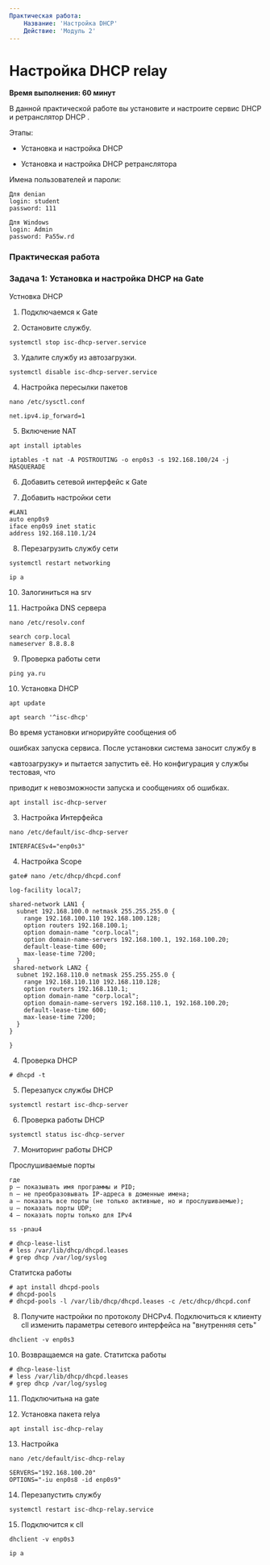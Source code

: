 ```yaml
---
Практическая работа:
    Название: 'Настройка DHCP'
    Действие: 'Модуль 2'
---
```

# **Настройка DHCP relay**
**Время выполнения: 60 минут**

В данной практической работе вы установите и настроите сервис DHCP и ретранслятор DHCP .

Этапы:

- Установка и настройка DHCP

- Установка и настройка DHCP ретранслятора


Имена пользователей и пароли:
```
Для denian
login: student 
password: 111
```
```
Для Windows
login: Admin 
password: Pa55w.rd
```

### **Практическая работа**



### **Задача 1: Установка и настройка DHCP на Gate**
Устновка DHCP

1. Подключаемся к Gate
   
2. Остановите службу.
```
systemctl stop isc-dhcp-server.service
```
3. Удалите службу из автозагрузки.
```
systemctl disable isc-dhcp-server.service
```
4. Настройка пересылки пакетов
```
nano /etc/sysctl.conf
```
```
net.ipv4.ip_forward=1
```
5. Включение NAT
```
apt install iptables
```
```
iptables -t nat -A POSTROUTING -o enp0s3 -s 192.168.100/24 -j MASQUERADE
```
6. Добавить сетевой интерфейс к Gate
   
7. Добавить настройки сети
```
#LAN1
auto enp0s9
iface enp0s9 inet static
address 192.168.110.1/24  
```
8. Перезагрузить службу сети
```
systemctl restart networking
```
```
ip a
```

10. Залогиниться на srv

11. Настройка DNS сервера
```
nano /etc/resolv.conf
```
```
search corp.local
nameserver 8.8.8.8
```
9. Проверка работы сети
```
ping ya.ru
```
10. Установка DHCP
```
apt update
```
```
apt search '^isc-dhcp'
```
Во время установки игнорируйте сообщения об

ошибках запуска сервиса. После установки система заносит службу в

«автозагрузку» и пытается запустить её. Но конфигурация у службы тестовая, что

приводит к невозможности запуска и сообщениях об ошибках.

```
apt install isc-dhcp-server
```

3. Настройка Интерфейса

```
nano /etc/default/isc-dhcp-server
```
```
INTERFACESv4="enp0s3"
```

4. Настройка Scope

```
gate# nano /etc/dhcp/dhcpd.conf

```
```
log-facility local7;

shared-network LAN1 {
  subnet 192.168.100.0 netmask 255.255.255.0 {
    range 192.168.100.110 192.168.100.128;
    option routers 192.168.100.1;
    option domain-name "corp.local";
    option domain-name-servers 192.168.100.1, 192.168.100.20;
    default-lease-time 600;
    max-lease-time 7200;
  }
 shared-network LAN2 {
  subnet 192.168.110.0 netmask 255.255.255.0 {
    range 192.168.110.110 192.168.110.128;
    option routers 192.168.110.1;
    option domain-name "corp.local";
    option domain-name-servers 192.168.110.1, 192.168.100.20;
    default-lease-time 600;
    max-lease-time 7200;
  }
}

}
```

4. Проверка DHCP

```
# dhcpd -t
```

5. Перезапуск службы DHCP

```
systemctl restart isc-dhcp-server
```
6. Проверка работы DHCP
```
systemctl status isc-dhcp-server
```
7. Мониторинг работы DHCP

Прослушиваемые порты
```
где
p – показывать имя программы и PID;
n – не преобразовывать IP-адреса в доменные имена;
a – показать все порты (не только активные, но и прослушиваемые);
u – показать порты UDP;
4 – показать порты только для IPv4
```
```
ss -pnau4
```
```
# dhcp-lease-list
# less /var/lib/dhcp/dhcpd.leases
# grep dhcp /var/log/syslog
```

Статитска работы 
```
# apt install dhcpd-pools
# dhcpd-pools
# dhcpd-pools -l /var/lib/dhcp/dhcpd.leases -c /etc/dhcp/dhcpd.conf
```
8. Получите настройки по протоколу DHCPv4. Подключиться к клиенту cll изменить параметры сетевого интерфейса на "внутренняя сеть"

```
dhclient -v enp0s3
```

10. Возвращаемся на gate. Статитска работы 
```
# dhcp-lease-list
# less /var/lib/dhcp/dhcpd.leases
# grep dhcp /var/log/syslog
```
11. Подключитьна на gate
    
12. Установка пакета relya
```
apt install isc-dhcp-relay
```
13. Настройка
```
nano /etc/default/isc-dhcp-relay
```
```
SERVERS="192.168.100.20"
OPTIONS="-iu enp0s8 -id enp0s9"
```

14. Перезапустить службу
```
systemctl restart isc-dhcp-relay.service
```

15. Подключится к cll
```
dhclient -v enp0s3
```
```
ip a 
```



